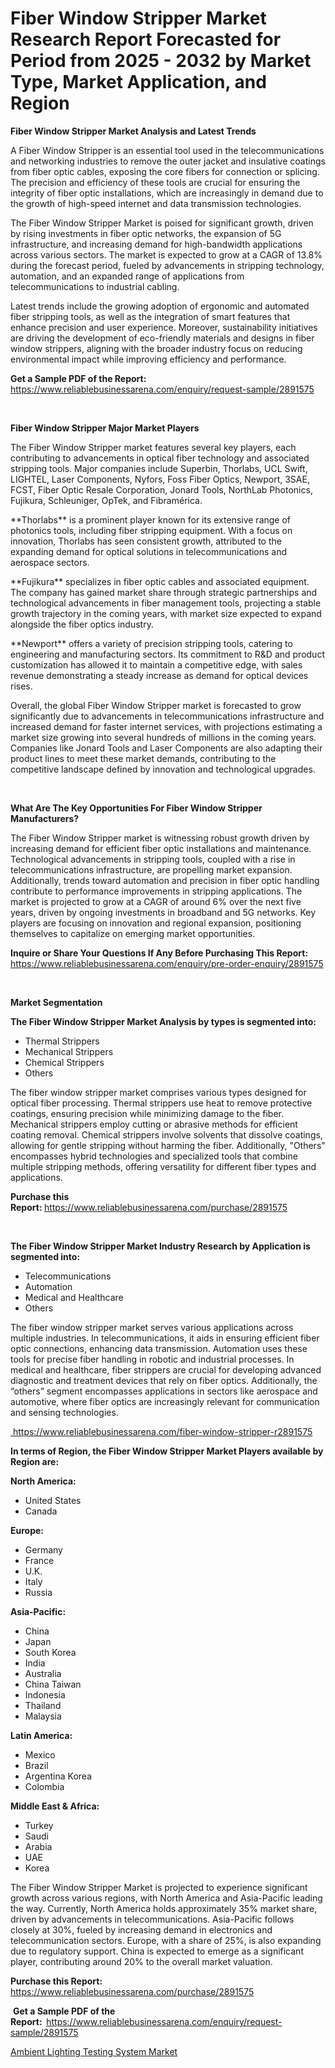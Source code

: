 <p><h1>Fiber Window Stripper Market Research Report Forecasted for Period from 2025 -  2032 by Market Type, Market Application, and Region</h1></p><p><strong>Fiber Window Stripper Market Analysis and Latest Trends</strong></p>
<p><p>A Fiber Window Stripper is an essential tool used in the telecommunications and networking industries to remove the outer jacket and insulative coatings from fiber optic cables, exposing the core fibers for connection or splicing. The precision and efficiency of these tools are crucial for ensuring the integrity of fiber optic installations, which are increasingly in demand due to the growth of high-speed internet and data transmission technologies.</p><p>The Fiber Window Stripper Market is poised for significant growth, driven by rising investments in fiber optic networks, the expansion of 5G infrastructure, and increasing demand for high-bandwidth applications across various sectors. The market is expected to grow at a CAGR of 13.8% during the forecast period, fueled by advancements in stripping technology, automation, and an expanded range of applications from telecommunications to industrial cabling.</p><p>Latest trends include the growing adoption of ergonomic and automated fiber stripping tools, as well as the integration of smart features that enhance precision and user experience. Moreover, sustainability initiatives are driving the development of eco-friendly materials and designs in fiber window strippers, aligning with the broader industry focus on reducing environmental impact while improving efficiency and performance.</p></p>
<p><strong>Get a Sample PDF of the Report:&nbsp;</strong> <a href="https://www.reliablebusinessarena.com/enquiry/request-sample/2891575?utm_campaign=2805&utm_medium=2&utm_source=Github&utm_content=ia&utm_term=14032025&utm_id=fiber-window-stripper">https://www.reliablebusinessarena.com/enquiry/request-sample/2891575</a></p>
<p>&nbsp;</p>
<p><strong>Fiber Window Stripper Major Market Players</strong></p>
<p><p>The Fiber Window Stripper market features several key players, each contributing to advancements in optical fiber technology and associated stripping tools. Major companies include Superbin, Thorlabs, UCL Swift, LIGHTEL, Laser Components, Nyfors, Foss Fiber Optics, Newport, 3SAE, FCST, Fiber Optic Resale Corporation, Jonard Tools, NorthLab Photonics, Fujikura, Schleuniger, OpTek, and Fibramérica.</p><p>**Thorlabs** is a prominent player known for its extensive range of photonics tools, including fiber stripping equipment. With a focus on innovation, Thorlabs has seen consistent growth, attributed to the expanding demand for optical solutions in telecommunications and aerospace sectors.</p><p>**Fujikura** specializes in fiber optic cables and associated equipment. The company has gained market share through strategic partnerships and technological advancements in fiber management tools, projecting a stable growth trajectory in the coming years, with market size expected to expand alongside the fiber optics industry.</p><p>**Newport** offers a variety of precision stripping tools, catering to engineering and manufacturing sectors. Its commitment to R&D and product customization has allowed it to maintain a competitive edge, with sales revenue demonstrating a steady increase as demand for optical devices rises.</p><p>Overall, the global Fiber Window Stripper market is forecasted to grow significantly due to advancements in telecommunications infrastructure and increased demand for faster internet services, with projections estimating a market size growing into several hundreds of millions in the coming years. Companies like Jonard Tools and Laser Components are also adapting their product lines to meet these market demands, contributing to the competitive landscape defined by innovation and technological upgrades.</p></p>
<p>&nbsp;</p>
<p><strong>What Are The Key Opportunities For Fiber Window Stripper Manufacturers?</strong></p>
<p><p>The Fiber Window Stripper market is witnessing robust growth driven by increasing demand for efficient fiber optic installations and maintenance. Technological advancements in stripping tools, coupled with a rise in telecommunications infrastructure, are propelling market expansion. Additionally, trends toward automation and precision in fiber optic handling contribute to performance improvements in stripping applications. The market is projected to grow at a CAGR of around 6% over the next five years, driven by ongoing investments in broadband and 5G networks. Key players are focusing on innovation and regional expansion, positioning themselves to capitalize on emerging market opportunities.</p></p>
<p><strong>Inquire or Share Your Questions If Any Before Purchasing This Report:</strong> <a href="https://www.reliablebusinessarena.com/enquiry/pre-order-enquiry/2891575?utm_campaign=2805&utm_medium=2&utm_source=Github&utm_content=ia&utm_term=14032025&utm_id=fiber-window-stripper">https://www.reliablebusinessarena.com/enquiry/pre-order-enquiry/2891575</a></p>
<p>&nbsp;</p>
<p><strong>Market Segmentation</strong></p>
<p><strong>The Fiber Window Stripper Market Analysis by types is segmented into:</strong></p>
<p><ul><li>Thermal Strippers</li><li>Mechanical Strippers</li><li>Chemical Strippers</li><li>Others</li></ul></p>
<p><p>The fiber window stripper market comprises various types designed for optical fiber processing. Thermal strippers use heat to remove protective coatings, ensuring precision while minimizing damage to the fiber. Mechanical strippers employ cutting or abrasive methods for efficient coating removal. Chemical strippers involve solvents that dissolve coatings, allowing for gentle stripping without harming the fiber. Additionally, "Others" encompasses hybrid technologies and specialized tools that combine multiple stripping methods, offering versatility for different fiber types and applications.</p></p>
<p><strong>Purchase this Report:&nbsp;</strong><a href="https://www.reliablebusinessarena.com/purchase/2891575?utm_campaign=2805&utm_medium=2&utm_source=Github&utm_content=ia&utm_term=14032025&utm_id=fiber-window-stripper">https://www.reliablebusinessarena.com/purchase/2891575</a></p>
<p>&nbsp;</p>
<p><strong>The Fiber Window Stripper Market Industry Research by Application is segmented into:</strong></p>
<p><ul><li>Telecommunications</li><li>Automation</li><li>Medical and Healthcare</li><li>Others</li></ul></p>
<p><p>The fiber window stripper market serves various applications across multiple industries. In telecommunications, it aids in ensuring efficient fiber optic connections, enhancing data transmission. Automation uses these tools for precise fiber handling in robotic and industrial processes. In medical and healthcare, fiber strippers are crucial for developing advanced diagnostic and treatment devices that rely on fiber optics. Additionally, the “others” segment encompasses applications in sectors like aerospace and automotive, where fiber optics are increasingly relevant for communication and sensing technologies.</p></p>
<p><a href="https://www.reliablebusinessarena.com/fiber-window-stripper-r2891575?utm_campaign=2805&utm_medium=2&utm_source=Github&utm_content=ia&utm_term=14032025&utm_id=fiber-window-stripper">&nbsp;https://www.reliablebusinessarena.com/fiber-window-stripper-r2891575</a></p>
<p><strong>In terms of Region, the Fiber Window Stripper Market Players available by Region are:</strong></p>
<p>
    <p> <strong> North America: </strong>
        <ul>
            <li>United States</li>
            <li>Canada</li>
        </ul>
        </p> 
    <p> <strong> Europe: </strong>
        <ul>
            <li>Germany</li>
            <li>France</li>
            <li>U.K.</li>
            <li>Italy</li>
            <li>Russia</li>
        </ul>
        </p> 
    <p> <strong> Asia-Pacific: </strong>
        <ul>
            <li>China</li>
            <li>Japan</li>
            <li>South Korea</li>
            <li>India</li>
            <li>Australia</li>
            <li>China Taiwan</li>
            <li>Indonesia</li>
            <li>Thailand</li>
            <li>Malaysia</li>
        </ul>
        </p> 
    <p> <strong> Latin America: </strong>
        <ul>
            <li>Mexico</li>
            <li>Brazil</li>
            <li>Argentina Korea</li>
            <li>Colombia</li>
        </ul>
        </p> 
    <p> <strong> Middle East & Africa: </strong>
        <ul>
            <li>Turkey</li>
            <li>Saudi</li>
            <li>Arabia</li>
            <li>UAE</li>
            <li>Korea</li>
        </ul>
    </p>
    </p>
<p><p>The Fiber Window Stripper Market is projected to experience significant growth across various regions, with North America and Asia-Pacific leading the way. Currently, North America holds approximately 35% market share, driven by advancements in telecommunications. Asia-Pacific follows closely at 30%, fueled by increasing demand in electronics and telecommunication sectors. Europe, with a share of 25%, is also expanding due to regulatory support. China is expected to emerge as a significant player, contributing around 20% to the overall market valuation.</p></p>
<p><strong>Purchase this Report: </strong><a href="https://www.reliablebusinessarena.com/purchase/2891575?utm_campaign=2805&utm_medium=2&utm_source=Github&utm_content=ia&utm_term=14032025&utm_id=fiber-window-stripper">https://www.reliablebusinessarena.com/purchase/2891575</a></p>
<p>&nbsp;<strong>Get a Sample PDF of the Report:&nbsp;&nbsp;</strong><a href="https://www.reliablebusinessarena.com/enquiry/request-sample/2891575?utm_campaign=2805&utm_medium=2&utm_source=Github&utm_content=ia&utm_term=14032025&utm_id=fiber-window-stripper">https://www.reliablebusinessarena.com/enquiry/request-sample/2891575</a></p>
<p><strong></strong></p>
<p><p><a href="https://github.com/meuskocov/Market-Research-Report-List-1/blob/main/ambient-lighting-testing-system-market.md?utm_campaign=2805&utm_medium=2&utm_source=Github&utm_content=ia&utm_term=14032025&utm_id=fiber-window-stripper">Ambient Lighting Testing System Market</a></p></p>